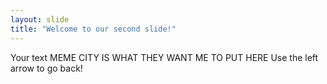 ```yaml
---
layout: slide
title: "Welcome to our second slide!"
---
```

Your text
MEME CITY IS WHAT THEY WANT ME TO PUT HERE
Use the left arrow to go back!
